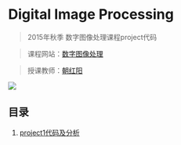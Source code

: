 # Digital Image Processing

> 2015年秋季 数字图像处理课程project代码

> 课程网站：[数字图像处理][]

> 授课教师：[朝红阳]

[数字图像处理]: http://www.scholat.com/course/SysuDIP
[朝红阳]: http://ss.sysu.edu.cn/~chhy/

![](http://ww3.sinaimg.cn/large/ed796d65gw1exf5k7w2gkj21hs0negom.jpg)

## 目录

1. [project1代码及分析]


[project1代码及分析]: https://github.com/wujr5/digital-image-processing/issues/1



